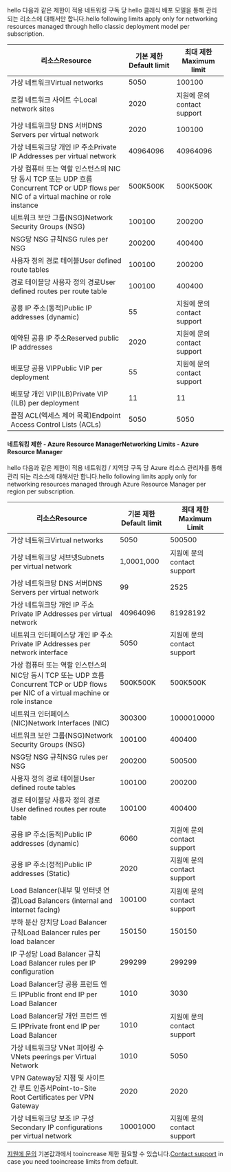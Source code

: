 <span data-ttu-id="c4d54-101"><a name="virtual-networking-limits-classic"></a>hello 다음과 같은 제한이 적용 네트워킹 구독 당 hello 클래식 배포 모델을 통해 관리 되는 리소스에 대해서만 합니다.</span><span class="sxs-lookup"><span data-stu-id="c4d54-101"><a name="virtual-networking-limits-classic"></a>hello following limits apply only for networking resources managed through hello classic deployment model per subscription.</span></span>

| <span data-ttu-id="c4d54-102">리소스</span><span class="sxs-lookup"><span data-stu-id="c4d54-102">Resource</span></span> | <span data-ttu-id="c4d54-103">기본 제한</span><span class="sxs-lookup"><span data-stu-id="c4d54-103">Default limit</span></span> | <span data-ttu-id="c4d54-104">최대 제한</span><span class="sxs-lookup"><span data-stu-id="c4d54-104">Maximum limit</span></span> |
| --- | --- | --- |
| <span data-ttu-id="c4d54-105">가상 네트워크</span><span class="sxs-lookup"><span data-stu-id="c4d54-105">Virtual networks</span></span> |<span data-ttu-id="c4d54-106">50</span><span class="sxs-lookup"><span data-stu-id="c4d54-106">50</span></span> |<span data-ttu-id="c4d54-107">100</span><span class="sxs-lookup"><span data-stu-id="c4d54-107">100</span></span> |
| <span data-ttu-id="c4d54-108">로컬 네트워크 사이트 수</span><span class="sxs-lookup"><span data-stu-id="c4d54-108">Local network sites</span></span> |<span data-ttu-id="c4d54-109">20</span><span class="sxs-lookup"><span data-stu-id="c4d54-109">20</span></span> |<span data-ttu-id="c4d54-110">지원에 문의</span><span class="sxs-lookup"><span data-stu-id="c4d54-110">contact support</span></span> |
| <span data-ttu-id="c4d54-111">가상 네트워크당 DNS 서버</span><span class="sxs-lookup"><span data-stu-id="c4d54-111">DNS Servers per virtual network</span></span> |<span data-ttu-id="c4d54-112">20</span><span class="sxs-lookup"><span data-stu-id="c4d54-112">20</span></span> |<span data-ttu-id="c4d54-113">100</span><span class="sxs-lookup"><span data-stu-id="c4d54-113">100</span></span> |
| <span data-ttu-id="c4d54-114">가상 네트워크당 개인 IP 주소</span><span class="sxs-lookup"><span data-stu-id="c4d54-114">Private IP Addresses per virtual network</span></span> |<span data-ttu-id="c4d54-115">4096</span><span class="sxs-lookup"><span data-stu-id="c4d54-115">4096</span></span> |<span data-ttu-id="c4d54-116">4096</span><span class="sxs-lookup"><span data-stu-id="c4d54-116">4096</span></span> |
| <span data-ttu-id="c4d54-117">가상 컴퓨터 또는 역할 인스턴스의 NIC당 동시 TCP 또는 UDP 흐름</span><span class="sxs-lookup"><span data-stu-id="c4d54-117">Concurrent TCP or UDP flows per NIC of a virtual machine or role instance</span></span> |<span data-ttu-id="c4d54-118">500K</span><span class="sxs-lookup"><span data-stu-id="c4d54-118">500K</span></span> |<span data-ttu-id="c4d54-119">500K</span><span class="sxs-lookup"><span data-stu-id="c4d54-119">500K</span></span> |
| <span data-ttu-id="c4d54-120">네트워크 보안 그룹(NSG)</span><span class="sxs-lookup"><span data-stu-id="c4d54-120">Network Security Groups (NSG)</span></span> |<span data-ttu-id="c4d54-121">100</span><span class="sxs-lookup"><span data-stu-id="c4d54-121">100</span></span> |<span data-ttu-id="c4d54-122">200</span><span class="sxs-lookup"><span data-stu-id="c4d54-122">200</span></span> |
| <span data-ttu-id="c4d54-123">NSG당 NSG 규칙</span><span class="sxs-lookup"><span data-stu-id="c4d54-123">NSG rules per NSG</span></span> |<span data-ttu-id="c4d54-124">200</span><span class="sxs-lookup"><span data-stu-id="c4d54-124">200</span></span> |<span data-ttu-id="c4d54-125">400</span><span class="sxs-lookup"><span data-stu-id="c4d54-125">400</span></span> |
| <span data-ttu-id="c4d54-126">사용자 정의 경로 테이블</span><span class="sxs-lookup"><span data-stu-id="c4d54-126">User defined route tables</span></span> |<span data-ttu-id="c4d54-127">100</span><span class="sxs-lookup"><span data-stu-id="c4d54-127">100</span></span> |<span data-ttu-id="c4d54-128">200</span><span class="sxs-lookup"><span data-stu-id="c4d54-128">200</span></span> |
| <span data-ttu-id="c4d54-129">경로 테이블당 사용자 정의 경로</span><span class="sxs-lookup"><span data-stu-id="c4d54-129">User defined routes per route table</span></span> |<span data-ttu-id="c4d54-130">100</span><span class="sxs-lookup"><span data-stu-id="c4d54-130">100</span></span> |<span data-ttu-id="c4d54-131">400</span><span class="sxs-lookup"><span data-stu-id="c4d54-131">400</span></span> |
| <span data-ttu-id="c4d54-132">공용 IP 주소(동적)</span><span class="sxs-lookup"><span data-stu-id="c4d54-132">Public IP addresses (dynamic)</span></span> |<span data-ttu-id="c4d54-133">5</span><span class="sxs-lookup"><span data-stu-id="c4d54-133">5</span></span> |<span data-ttu-id="c4d54-134">지원에 문의</span><span class="sxs-lookup"><span data-stu-id="c4d54-134">contact support</span></span> |
| <span data-ttu-id="c4d54-135">예약된 공용 IP 주소</span><span class="sxs-lookup"><span data-stu-id="c4d54-135">Reserved public IP addresses</span></span> |<span data-ttu-id="c4d54-136">20</span><span class="sxs-lookup"><span data-stu-id="c4d54-136">20</span></span> |<span data-ttu-id="c4d54-137">지원에 문의</span><span class="sxs-lookup"><span data-stu-id="c4d54-137">contact support</span></span> |
| <span data-ttu-id="c4d54-138">배포당 공용 VIP</span><span class="sxs-lookup"><span data-stu-id="c4d54-138">Public VIP per deployment</span></span> |<span data-ttu-id="c4d54-139">5</span><span class="sxs-lookup"><span data-stu-id="c4d54-139">5</span></span> |<span data-ttu-id="c4d54-140">지원에 문의</span><span class="sxs-lookup"><span data-stu-id="c4d54-140">contact support</span></span> |
| <span data-ttu-id="c4d54-141">배포당 개인 VIP(ILB)</span><span class="sxs-lookup"><span data-stu-id="c4d54-141">Private VIP (ILB) per deployment</span></span> |<span data-ttu-id="c4d54-142">1</span><span class="sxs-lookup"><span data-stu-id="c4d54-142">1</span></span> |<span data-ttu-id="c4d54-143">1</span><span class="sxs-lookup"><span data-stu-id="c4d54-143">1</span></span> |
| <span data-ttu-id="c4d54-144">끝점 ACL(액세스 제어 목록)</span><span class="sxs-lookup"><span data-stu-id="c4d54-144">Endpoint Access Control Lists (ACLs)</span></span> |<span data-ttu-id="c4d54-145">50</span><span class="sxs-lookup"><span data-stu-id="c4d54-145">50</span></span> |<span data-ttu-id="c4d54-146">50</span><span class="sxs-lookup"><span data-stu-id="c4d54-146">50</span></span> |

#### <span data-ttu-id="c4d54-147"><a name="azure-resource-manager-virtual-networking-limits"></a>네트워킹 제한 - Azure Resource Manager</span><span class="sxs-lookup"><span data-stu-id="c4d54-147"><a name="azure-resource-manager-virtual-networking-limits"></a>Networking Limits - Azure Resource Manager</span></span>
<span data-ttu-id="c4d54-148">hello 다음과 같은 제한이 적용 네트워킹 / 지역당 구독 당 Azure 리소스 관리자를 통해 관리 되는 리소스에 대해서만 합니다.</span><span class="sxs-lookup"><span data-stu-id="c4d54-148">hello following limits apply only for networking resources managed through Azure Resource Manager per region per subscription.</span></span>

| <span data-ttu-id="c4d54-149">리소스</span><span class="sxs-lookup"><span data-stu-id="c4d54-149">Resource</span></span> | <span data-ttu-id="c4d54-150">기본 제한</span><span class="sxs-lookup"><span data-stu-id="c4d54-150">Default limit</span></span> | <span data-ttu-id="c4d54-151">최대 제한</span><span class="sxs-lookup"><span data-stu-id="c4d54-151">Maximum Limit</span></span> |
| --- | --- | --- |
| <span data-ttu-id="c4d54-152">가상 네트워크</span><span class="sxs-lookup"><span data-stu-id="c4d54-152">Virtual networks</span></span> |<span data-ttu-id="c4d54-153">50</span><span class="sxs-lookup"><span data-stu-id="c4d54-153">50</span></span> |<span data-ttu-id="c4d54-154">500</span><span class="sxs-lookup"><span data-stu-id="c4d54-154">500</span></span> |
| <span data-ttu-id="c4d54-155">가상 네트워크당 서브넷</span><span class="sxs-lookup"><span data-stu-id="c4d54-155">Subnets per virtual network</span></span> |<span data-ttu-id="c4d54-156">1,000</span><span class="sxs-lookup"><span data-stu-id="c4d54-156">1,000</span></span> |<span data-ttu-id="c4d54-157">지원에 문의</span><span class="sxs-lookup"><span data-stu-id="c4d54-157">contact support</span></span> |
| <span data-ttu-id="c4d54-158">가상 네트워크당 DNS 서버</span><span class="sxs-lookup"><span data-stu-id="c4d54-158">DNS Servers per virtual network</span></span> |<span data-ttu-id="c4d54-159">9</span><span class="sxs-lookup"><span data-stu-id="c4d54-159">9</span></span> |<span data-ttu-id="c4d54-160">25</span><span class="sxs-lookup"><span data-stu-id="c4d54-160">25</span></span> |
| <span data-ttu-id="c4d54-161">가상 네트워크당 개인 IP 주소</span><span class="sxs-lookup"><span data-stu-id="c4d54-161">Private IP Addresses per virtual network</span></span> |<span data-ttu-id="c4d54-162">4096</span><span class="sxs-lookup"><span data-stu-id="c4d54-162">4096</span></span> |<span data-ttu-id="c4d54-163">8192</span><span class="sxs-lookup"><span data-stu-id="c4d54-163">8192</span></span> |
| <span data-ttu-id="c4d54-164">네트워크 인터페이스당 개인 IP 주소</span><span class="sxs-lookup"><span data-stu-id="c4d54-164">Private IP Addresses per network interface</span></span> |<span data-ttu-id="c4d54-165">50</span><span class="sxs-lookup"><span data-stu-id="c4d54-165">50</span></span> |<span data-ttu-id="c4d54-166">지원에 문의</span><span class="sxs-lookup"><span data-stu-id="c4d54-166">contact support</span></span> |
| <span data-ttu-id="c4d54-167">가상 컴퓨터 또는 역할 인스턴스의 NIC당 동시 TCP 또는 UDP 흐름</span><span class="sxs-lookup"><span data-stu-id="c4d54-167">Concurrent TCP or UDP flows per NIC of a virtual machine or role instance</span></span> |<span data-ttu-id="c4d54-168">500K</span><span class="sxs-lookup"><span data-stu-id="c4d54-168">500K</span></span> |<span data-ttu-id="c4d54-169">500K</span><span class="sxs-lookup"><span data-stu-id="c4d54-169">500K</span></span> |
| <span data-ttu-id="c4d54-170">네트워크 인터페이스(NIC)</span><span class="sxs-lookup"><span data-stu-id="c4d54-170">Network Interfaces (NIC)</span></span> |<span data-ttu-id="c4d54-171">300</span><span class="sxs-lookup"><span data-stu-id="c4d54-171">300</span></span> |<span data-ttu-id="c4d54-172">10000</span><span class="sxs-lookup"><span data-stu-id="c4d54-172">10000</span></span> |
| <span data-ttu-id="c4d54-173">네트워크 보안 그룹(NSG)</span><span class="sxs-lookup"><span data-stu-id="c4d54-173">Network Security Groups (NSG)</span></span> |<span data-ttu-id="c4d54-174">100</span><span class="sxs-lookup"><span data-stu-id="c4d54-174">100</span></span> |<span data-ttu-id="c4d54-175">400</span><span class="sxs-lookup"><span data-stu-id="c4d54-175">400</span></span> |
| <span data-ttu-id="c4d54-176">NSG당 NSG 규칙</span><span class="sxs-lookup"><span data-stu-id="c4d54-176">NSG rules per NSG</span></span> |<span data-ttu-id="c4d54-177">200</span><span class="sxs-lookup"><span data-stu-id="c4d54-177">200</span></span> |<span data-ttu-id="c4d54-178">500</span><span class="sxs-lookup"><span data-stu-id="c4d54-178">500</span></span> |
| <span data-ttu-id="c4d54-179">사용자 정의 경로 테이블</span><span class="sxs-lookup"><span data-stu-id="c4d54-179">User defined route tables</span></span> |<span data-ttu-id="c4d54-180">100</span><span class="sxs-lookup"><span data-stu-id="c4d54-180">100</span></span> |<span data-ttu-id="c4d54-181">200</span><span class="sxs-lookup"><span data-stu-id="c4d54-181">200</span></span> |
| <span data-ttu-id="c4d54-182">경로 테이블당 사용자 정의 경로</span><span class="sxs-lookup"><span data-stu-id="c4d54-182">User defined routes per route table</span></span> |<span data-ttu-id="c4d54-183">100</span><span class="sxs-lookup"><span data-stu-id="c4d54-183">100</span></span> |<span data-ttu-id="c4d54-184">400</span><span class="sxs-lookup"><span data-stu-id="c4d54-184">400</span></span> |
| <span data-ttu-id="c4d54-185">공용 IP 주소(동적)</span><span class="sxs-lookup"><span data-stu-id="c4d54-185">Public IP addresses (dynamic)</span></span> |<span data-ttu-id="c4d54-186">60</span><span class="sxs-lookup"><span data-stu-id="c4d54-186">60</span></span> |<span data-ttu-id="c4d54-187">지원에 문의</span><span class="sxs-lookup"><span data-stu-id="c4d54-187">contact support</span></span> |
| <span data-ttu-id="c4d54-188">공용 IP 주소(정적)</span><span class="sxs-lookup"><span data-stu-id="c4d54-188">Public IP addresses (Static)</span></span> |<span data-ttu-id="c4d54-189">20</span><span class="sxs-lookup"><span data-stu-id="c4d54-189">20</span></span> |<span data-ttu-id="c4d54-190">지원에 문의</span><span class="sxs-lookup"><span data-stu-id="c4d54-190">contact support</span></span> |
| <span data-ttu-id="c4d54-191">Load Balancer(내부 및 인터넷 연결)</span><span class="sxs-lookup"><span data-stu-id="c4d54-191">Load Balancers (internal and internet facing)</span></span> |<span data-ttu-id="c4d54-192">100</span><span class="sxs-lookup"><span data-stu-id="c4d54-192">100</span></span> |<span data-ttu-id="c4d54-193">지원에 문의</span><span class="sxs-lookup"><span data-stu-id="c4d54-193">contact support</span></span> |
| <span data-ttu-id="c4d54-194">부하 분산 장치당 Load Balancer 규칙</span><span class="sxs-lookup"><span data-stu-id="c4d54-194">Load Balancer rules per load balancer</span></span> |<span data-ttu-id="c4d54-195">150</span><span class="sxs-lookup"><span data-stu-id="c4d54-195">150</span></span> |<span data-ttu-id="c4d54-196">150</span><span class="sxs-lookup"><span data-stu-id="c4d54-196">150</span></span> |
| <span data-ttu-id="c4d54-197">IP 구성당 Load Balancer 규칙</span><span class="sxs-lookup"><span data-stu-id="c4d54-197">Load Balancer rules per IP configuration</span></span> |<span data-ttu-id="c4d54-198">299</span><span class="sxs-lookup"><span data-stu-id="c4d54-198">299</span></span> |<span data-ttu-id="c4d54-199">299</span><span class="sxs-lookup"><span data-stu-id="c4d54-199">299</span></span> |
| <span data-ttu-id="c4d54-200">Load Balancer당 공용 프런트 엔드 IP</span><span class="sxs-lookup"><span data-stu-id="c4d54-200">Public front end IP per Load Balancer</span></span> |<span data-ttu-id="c4d54-201">10</span><span class="sxs-lookup"><span data-stu-id="c4d54-201">10</span></span> |<span data-ttu-id="c4d54-202">30</span><span class="sxs-lookup"><span data-stu-id="c4d54-202">30</span></span> |
| <span data-ttu-id="c4d54-203">Load Balancer당 개인 프런트 엔드 IP</span><span class="sxs-lookup"><span data-stu-id="c4d54-203">Private front end IP per Load Balancer</span></span> |<span data-ttu-id="c4d54-204">10</span><span class="sxs-lookup"><span data-stu-id="c4d54-204">10</span></span> |<span data-ttu-id="c4d54-205">지원에 문의</span><span class="sxs-lookup"><span data-stu-id="c4d54-205">contact support</span></span> |
| <span data-ttu-id="c4d54-206">가상 네트워크당 VNet 피어링 수</span><span class="sxs-lookup"><span data-stu-id="c4d54-206">VNets peerings per Virtual Network</span></span> |<span data-ttu-id="c4d54-207">10</span><span class="sxs-lookup"><span data-stu-id="c4d54-207">10</span></span> |<span data-ttu-id="c4d54-208">50</span><span class="sxs-lookup"><span data-stu-id="c4d54-208">50</span></span> |
| <span data-ttu-id="c4d54-209">VPN Gateway당 지점 및 사이트 간 루트 인증서</span><span class="sxs-lookup"><span data-stu-id="c4d54-209">Point-to-Site Root Certificates per VPN Gateway</span></span> |<span data-ttu-id="c4d54-210">20</span><span class="sxs-lookup"><span data-stu-id="c4d54-210">20</span></span> |<span data-ttu-id="c4d54-211">20</span><span class="sxs-lookup"><span data-stu-id="c4d54-211">20</span></span> |
| <span data-ttu-id="c4d54-212">가상 네트워크당 보조 IP 구성</span><span class="sxs-lookup"><span data-stu-id="c4d54-212">Secondary IP configurations per virtual network</span></span> |<span data-ttu-id="c4d54-213">1000</span><span class="sxs-lookup"><span data-stu-id="c4d54-213">1000</span></span> |<span data-ttu-id="c4d54-214">지원에 문의</span><span class="sxs-lookup"><span data-stu-id="c4d54-214">contact support</span></span> |

<span data-ttu-id="c4d54-215">[지원에 문의](../articles/azure-supportability/resource-manager-core-quotas-request.md ) 기본값과에서 tooincrease 제한 필요할 수 있습니다.</span><span class="sxs-lookup"><span data-stu-id="c4d54-215">[Contact support](../articles/azure-supportability/resource-manager-core-quotas-request.md ) in case you need tooincrease limits from default.</span></span>

